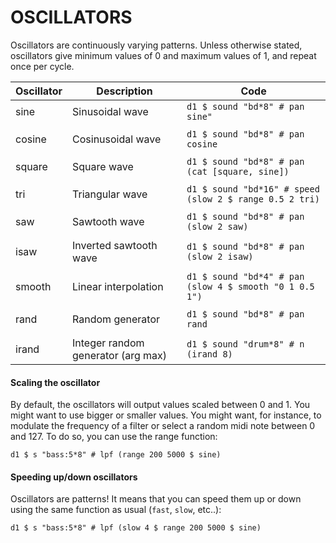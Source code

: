 # OSCILLATORS

Oscillators are continuously varying patterns. Unless otherwise stated, oscillators give minimum values of 0 and maximum values of 1, and repeat once per cycle.

|**Oscillator** | **Description** | **Code** |
|--------|-------------|------|
| sine   | Sinusoidal wave | `d1 $ sound "bd*8" # pan sine"` |
|	 | | |
| cosine | Cosinusoidal wave | `d1 $ sound "bd*8" # pan cosine` |
|	 | | |
| square | Square wave | `d1 $ sound "bd*8" # pan (cat [square, sine])` |
| 	 | | |
| tri      | Triangular wave | `d1 $ sound "bd*16" # speed (slow 2 $ range 0.5 2 tri)` |
| 	 | | |
| saw      | Sawtooth wave | `d1 $ sound "bd*8" # pan (slow 2 saw)` |
| 	 | | |
| isaw      | Inverted sawtooth wave | `d1 $ sound "bd*8" # pan (slow 2 isaw)` |
| 	 | | |
| smooth     | Linear interpolation | `d1 $ sound "bd*4" # pan (slow 4 $ smooth "0 1 0.5 1")` |
|	 | | |
| rand   | Random generator | `d1 $ sound "bd*8" # pan rand` |
|	 | | |
| irand      | Integer random generator (arg max) | `d1 $ sound "drum*8" # n (irand 8)` |

#### Scaling the oscillator
By default, the oscillators will output values scaled between 0 and 1. You might want to use bigger or smaller values. You might want, for instance, to modulate the frequency of a filter or select a random midi note between 0 and 127. To do so, you can use the range function:

`d1 $ s "bass:5*8" # lpf (range 200 5000 $ sine)`

#### Speeding up/down oscillators
Oscillators are patterns! It means that you can speed them up or down using the same function as usual (`fast`, `slow`, etc..):

`d1 $ s "bass:5*8" # lpf (slow 4 $ range 200 5000 $ sine)`
